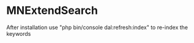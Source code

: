# MNExtendSearch

After installation use "php bin/console dal:refresh:index" to re-index the keywords